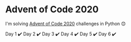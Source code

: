 # Advent of Code 2020 

I'm solving [Advent of Code 2020](https://adventofcode.com/2020) challenges in Python :blush:

Day 1 :heavy_check_mark:
Day 2 :heavy_check_mark:
Day 3 :heavy_check_mark:
Day 4 :heavy_check_mark:
Day 5 :heavy_check_mark:
Day 6 :heavy_check_mark: